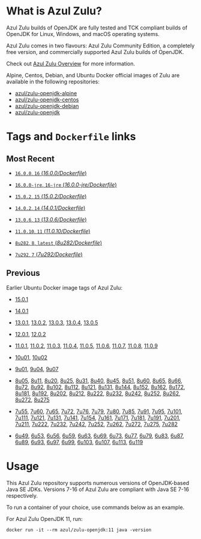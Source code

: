 What is Azul Zulu? 
======================================

Azul Zulu builds of OpenJDK are fully tested and TCK compliant builds of OpenJDK for Linux, Windows, and macOS operating systems.

Azul Zulu comes in two flavours: Azul Zulu Community Edition, a completely free version, and commercially supported Azul Zulu builds of OpenJDK.

Check out [Azul Zulu Overview][3] for more information.

Alpine, Centos, Debian, and Ubuntu Docker official images of Zulu are available in the following repositories:

  * [azul/zulu-openjdk-alpine][4]
  * [azul/zulu-openjdk-centos][5]
  * [azul/zulu-openjdk-debian][6]
  * [azul/zulu-openjdk][7]

Tags and `Dockerfile` links
===========================

Most Recent
-----------


 * [`16.0.0`, `16` (*16.0.0/Dockerfile*)][120]

 * [`16.0.0-jre`, `16-jre` (*16.0.0-jre/Dockerfile*)][121]

 * [`15.0.2`, `15` (*15.0.2/Dockerfile*)][118]
 
 * [`14.0.2`, `14` (*14.0.1/Dockerfile*)][117]

 * [`13.0.6`, `13` (*13.0.6/Dockerfile*)][115]

 * [`11.0.10`, `11` (*11.0.10/Dockerfile*)][107]

 * [`8u282`, `8`, `latest` (*8u282/Dockerfile*)][92]

 * [`7u292`, `7` (*7u292/Dockerfile*)][59]

Previous
--------

Earlier Ubuntu Docker image tags of Azul Zulu:

* [15.0.1][118]

* [14.0.1][116]

* [13.0.1][110], [13.0.2][111], [13.0.3][112], [13.0.4][113], [13.0.5][114]

* [12.0.1][108], [12.0.2][109]

* [11.0.1][98], [11.0.2][99], [11.0.3][100], [11.0.4][101], [11.0.5][102], [11.0.6][103], [11.0.7][104], [11.0.8][105], [11.0.9][106]

* [10u01][96], [10u02][97]

* [9u01][93], [9u04][94], [9u07][95]

* [8u05][60], [8u11][61], [8u20][62], [8u25][63], [8u31][64], [8u40][65], [8u45][66], [8u51][67], [8u60][68], [8u65][69], [8u66][70], [8u72][71], [8u92][72], [8u102][73], [8u112][74], [8u121][75], [8u131][76], [8u144][77], [8u152][78], [8u162][79], [8u172][80], [8u181][81], [8u192][82], [8u202][83], [8u212][84], [8u222][85], [8u232][86], [8u242][87], [8u252][88], [8u262][89], [8u272][90], [8u275][91]

* [7u55][29], [7u60][30], [7u65][31], [7u72][32], [7u76][33], [7u79][34], [7u80][35], [7u85][36], [7u91][37], [7u95][38], [7u101][39], [7u111][40], [7u121][41], [7u131][42], [7u141][43], [7u154][44], [7u161][45], [7u171][46], [7u181][47], [7u191][48], [7u201][49], [7u211][50], [7u222][51], [7u232][52], [7u242][53], [7u252][54], [7u262][55], [7u272][56], [7u275][57], [7u282][58]

* [6u49][10], [6u53][11], [6u56][12], [6u59][13], [6u63][14], [6u69][15], [6u73][16], [6u77][17], [6u79][18], [6u83][19], [6u87][20], [6u89][21], [6u93][22], [6u97][23], [6u99][24], [6u103][25], [6u107][26], [6u113][27], [6u119][28]

Usage
=====

This Azul Zulu repository supports numerous versions of OpenJDK-based Java SE JDKs. Versions 7-16 of Azul Zulu are compliant with Java SE 7-16 respectively.

To run a container of your choice, use commands below as an example.

For Azul Zulu OpenJDK 11, run:

    docker run -it --rm azul/zulu-openjdk:11 java -version

  [1]: https://www.azul.com/files/ZuluDocker60.gif
  [2]: https://www.azul.com/
  [3]: https://www.azul.com/products/zulu-community/
  [4]: https://hub.docker.com/r/azul/zulu-openjdk-alpine
  [5]: https://hub.docker.com/r/azul/zulu-openjdk-centos
  [6]: https://hub.docker.com/r/azul/zulu-openjdk-debian
  [7]: https://hub.docker.com/r/azul/zulu-openjdk

  [10]: https://github.com/zulu-openjdk/zulu-openjdk/blob/master/6u49-6.4.0.6/Dockerfile
  [11]: https://github.com/zulu-openjdk/zulu-openjdk/blob/master/6u53-6.5.0.2/Dockerfile
  [12]: https://github.com/zulu-openjdk/zulu-openjdk/blob/master/6u56-6.6.0.1/Dockerfile
  [13]: https://github.com/zulu-openjdk/zulu-openjdk/blob/master/6u59-6.7.0.2/Dockerfile
  [14]: https://github.com/zulu-openjdk/zulu-openjdk/blob/master/6u63-6.8.0.1/Dockerfile
  [15]: https://github.com/zulu-openjdk/zulu-openjdk/blob/master/6u69-6.9.0.3/Dockerfile
  [16]: https://github.com/zulu-openjdk/zulu-openjdk/blob/master/6u73-6.10.0.3/Dockerfile
  [17]: https://github.com/zulu-openjdk/zulu-openjdk/blob/master/6u77-6.11.0.2/Dockerfile
  [18]: https://github.com/zulu-openjdk/zulu-openjdk/blob/master/6u79-6.12.0.2/Dockerfile
  [19]: https://github.com/zulu-openjdk/zulu-openjdk/blob/master/6u83-6.13.0.3/Dockerfile
  [20]: https://github.com/zulu-openjdk/zulu-openjdk/blob/master/6u87-6.14.0.1/Dockerfile
  [21]: https://github.com/zulu-openjdk/zulu-openjdk/blob/master/6u89-6.15.0.1/Dockerfile
  [22]: https://github.com/zulu-openjdk/zulu-openjdk/blob/master/6u93-6.16.0.1/Dockerfile
  [23]: https://github.com/zulu-openjdk/zulu-openjdk/blob/master/6u97-6.17.0.1/Dockerfile
  [24]: https://github.com/zulu-openjdk/zulu-openjdk/blob/master/6u99-6.18.0.3/Dockerfile
  [25]: https://github.com/zulu-openjdk/zulu-openjdk/blob/master/6u103-6.19.0.1/Dockerfile
  [26]: https://github.com/zulu-openjdk/zulu-openjdk/blob/master/6u107-6.20.0.1/Dockerfile
  [27]: https://github.com/zulu-openjdk/zulu-openjdk/blob/master/6u113-6.21.0.3/Dockerfile
  [28]: https://github.com/zulu-openjdk/zulu-openjdk/blob/master/6u119-6.22.0.3/Dockerfile
  [29]: https://github.com/zulu-openjdk/zulu-openjdk/blob/master/7u55-7.4.0.5/Dockerfile
  [30]: https://github.com/zulu-openjdk/zulu-openjdk/blob/master/7u60-7.5.0.1/Dockerfile
  [31]: https://github.com/zulu-openjdk/zulu-openjdk/blob/master/7u65-7.6.0.1/Dockerfile
  [32]: https://github.com/zulu-openjdk/zulu-openjdk/blob/master/7u72-7.7.0.1/Dockerfile
  [33]: https://github.com/zulu-openjdk/zulu-openjdk/blob/master/7u76-7.8.0.3/Dockerfile
  [34]: https://github.com/zulu-openjdk/zulu-openjdk/blob/master/7u79-7.9.0.2/Dockerfile
  [35]: https://github.com/zulu-openjdk/zulu-openjdk/blob/master/7u80-7.10.0.1/Dockerfile
  [36]: https://github.com/zulu-openjdk/zulu-openjdk/blob/master/7u85-7.11.0.3/Dockerfile
  [37]: https://github.com/zulu-openjdk/zulu-openjdk/blob/master/7u91-7.12.0.3/Dockerfile
  [38]: https://github.com/zulu-openjdk/zulu-openjdk/blob/master/7u95-7.13.0.1/Dockerfile
  [39]: https://github.com/zulu-openjdk/zulu-openjdk/blob/master/7u101-7.14.0.5/Dockerfile
  [40]: https://github.com/zulu-openjdk/zulu-openjdk/blob/master/7u111-7.15.0.1/Dockerfile
  [41]: https://github.com/zulu-openjdk/zulu-openjdk/blob/master/7u121-7.16.0.1/Dockerfile
  [42]: https://github.com/zulu-openjdk/zulu-openjdk/blob/master/7u131-7.17.0.5/Dockerfile
  [43]: https://github.com/zulu-openjdk/zulu-openjdk/blob/master/7u141-7.18.0.3/Dockerfile
  [44]: https://github.com/zulu-openjdk/zulu-openjdk/blob/master/7u154-7.20.0.3/Dockerfile
  [45]: https://github.com/zulu-openjdk/zulu-openjdk/blob/master/7u161-7.21.0.3/Dockerfile
  [46]: https://github.com/zulu-openjdk/zulu-openjdk/blob/master/7u171-7.22.0.3/Dockerfile
  [47]: https://github.com/zulu-openjdk/zulu-openjdk/blob/master/7u181-7.23.0.1/Dockerfile
  [48]: https://github.com/zulu-openjdk/zulu-openjdk/blob/master/7u191-7.24.0.1/Dockerfile
  [49]: https://github.com/zulu-openjdk/zulu-openjdk/blob/master/7u201-7.25.0.5/Dockerfile
  [50]: https://github.com/zulu-openjdk/zulu-openjdk/blob/master/7u211-7.27.0.1/Dockerfile
  [51]: https://github.com/zulu-openjdk/zulu-openjdk/blob/master/7u222-7.29.0.5/Dockerfile
  [52]: https://github.com/zulu-openjdk/zulu-openjdk/blob/master/7u232-7.31.0.5/Dockerfile
  [53]: https://github.com/zulu-openjdk/zulu-openjdk/blob/master/7u242-7.34.0.5/Dockerfile
  [54]: https://github.com/zulu-openjdk/zulu-openjdk/blob/master/7u252-7.36.0.5/Dockerfile
  [55]: https://github.com/zulu-openjdk/zulu-openjdk/blob/master/7u262-7.38.0.11/Dockerfile
  [56]: https://github.com/zulu-openjdk/zulu-openjdk/blob/master/7u272-7.40.0.15/Dockerfile
  [57]: https://github.com/zulu-openjdk/zulu-openjdk/blob/master/7u282-7.42.0.13/Dockerfile
  [58]: https://github.com/zulu-openjdk/zulu-openjdk/blob/master/7u285-7.42.0.51/Dockerfile
  [59]: https://github.com/zulu-openjdk/zulu-openjdk/blob/master/7u292-7.44.0.11/Dockerfile
  [60]: https://github.com/zulu-openjdk/zulu-openjdk/blob/master/8u05-8.1.0.6/Dockerfile
  [61]: https://github.com/zulu-openjdk/zulu-openjdk/blob/master/8u11-8.2.0.1/Dockerfile
  [62]: https://github.com/zulu-openjdk/zulu-openjdk/blob/master/8u20-8.3.0.1/Dockerfile
  [63]: https://github.com/zulu-openjdk/zulu-openjdk/blob/master/8u25-8.4.0.1/Dockerfile
  [64]: https://github.com/zulu-openjdk/zulu-openjdk/blob/master/8u31-8.5.0.1/Dockerfile
  [65]: https://github.com/zulu-openjdk/zulu-openjdk/blob/master/8u40-8.6.0.1/Dockerfile
  [66]: https://github.com/zulu-openjdk/zulu-openjdk/blob/master/8u45-8.7.0.5/Dockerfile
  [67]: https://github.com/zulu-openjdk/zulu-openjdk/blob/master/8u51-8.8.0.3/Dockerfile
  [68]: https://github.com/zulu-openjdk/zulu-openjdk/blob/master/8u60-8.9.0.4/Dockerfile
  [69]: https://github.com/zulu-openjdk/zulu-openjdk/blob/master/8u65-8.10.0.1/Dockerfile
  [70]: https://github.com/zulu-openjdk/zulu-openjdk/blob/master/8u66-8.11.0.1/Dockerfile
  [71]: https://github.com/zulu-openjdk/zulu-openjdk/blob/master/8u72-8.13.0.5/Dockerfile
  [72]: https://github.com/zulu-openjdk/zulu-openjdk/blob/master/8u92-8.15.0.1/Dockerfile
  [73]: https://github.com/zulu-openjdk/zulu-openjdk/blob/master/8u102-8.17.0.3/Dockerfile
  [74]: https://github.com/zulu-openjdk/zulu-openjdk/blob/master/8u112-8.19.0.1/Dockerfile
  [75]: https://github.com/zulu-openjdk/zulu-openjdk/blob/master/8u121-8.20.0.5/Dockerfile
  [76]: https://github.com/zulu-openjdk/zulu-openjdk/blob/master/8u131-8.21.0.1/Dockerfile
  [77]: https://github.com/zulu-openjdk/zulu-openjdk/blob/master/8u144-8.23.0.3/Dockerfile
  [78]: https://github.com/zulu-openjdk/zulu-openjdk/blob/master/8u152-8.25.0.1/Dockerfile
  [79]: https://github.com/zulu-openjdk/zulu-openjdk/blob/master/8u162-8.27.0.7/Dockerfile
  [80]: https://github.com/zulu-openjdk/zulu-openjdk/blob/master/8u172-8.30.0.1/Dockerfile
  [81]: https://github.com/zulu-openjdk/zulu-openjdk/blob/master/8u181-8.31.0.1/Dockerfile
  [82]: https://github.com/zulu-openjdk/zulu-openjdk/blob/master/8u192-8.33.0.1/Dockerfile
  [83]: https://github.com/zulu-openjdk/zulu-openjdk/blob/master/8u202-8.36.0.1/Dockerfile
  [84]: https://github.com/zulu-openjdk/zulu-openjdk/blob/master/8u212-8.38.0.13/Dockerfile
  [85]: https://github.com/zulu-openjdk/zulu-openjdk/blob/master/8u222-8.40.0.25/Dockerfile
  [86]: https://github.com/zulu-openjdk/zulu-openjdk/blob/master/8u232-8.42.0.23/Dockerfile
  [87]: https://github.com/zulu-openjdk/zulu-openjdk/blob/master/8u242-8.44.0.11/Dockerfile
  [88]: https://github.com/zulu-openjdk/zulu-openjdk/blob/master/8u252-8.46.0.19/Dockerfile
  [89]: https://github.com/zulu-openjdk/zulu-openjdk/blob/master/8u262-8.48.0.51/Dockerfile
  [90]: https://github.com/zulu-openjdk/zulu-openjdk/blob/master/8u272-8.50.0.21/Dockerfile
  [91]: https://github.com/zulu-openjdk/zulu-openjdk/blob/master/8u275-8.50.0.53/Dockerfile
  [92]: https://github.com/zulu-openjdk/zulu-openjdk/blob/master/8u282-8.52.0.23/Dockerfile
  [93]: https://github.com/zulu-openjdk/zulu-openjdk/blob/master/9u01-9.0.1.3/Dockerfile
  [94]: https://github.com/zulu-openjdk/zulu-openjdk/blob/master/9u04-9.0.4.1/Dockerfile
  [95]: https://github.com/zulu-openjdk/zulu-openjdk/blob/master/9u07-9.0.7.1/Dockerfile
  [96]: https://github.com/zulu-openjdk/zulu-openjdk/blob/master/10u01-10.2/Dockerfile
  [97]: https://github.com/zulu-openjdk/zulu-openjdk/blob/master/10u02-10.3/Dockerfile
  [98]: https://github.com/zulu-openjdk/zulu-openjdk/blob/master/11.0.1-11.2/Dockerfile
  [99]: https://github.com/zulu-openjdk/zulu-openjdk/blob/master/11.0.2-11.29/Dockerfile
  [100]: https://github.com/zulu-openjdk/zulu-openjdk/blob/master/11.0.3-11.31/Dockerfile
  [101]: https://github.com/zulu-openjdk/zulu-openjdk/blob/master/11.0.4-11.33/Dockerfile
  [102]: https://github.com/zulu-openjdk/zulu-openjdk/blob/master/11.0.5-11.35/Dockerfile
  [103]: https://github.com/zulu-openjdk/zulu-openjdk/blob/master/11.0.6-11.37/Dockerfile
  [104]: https://github.com/zulu-openjdk/zulu-openjdk/blob/master/11.0.7-11.39.15/Dockerfile
  [105]: https://github.com/zulu-openjdk/zulu-openjdk/blob/master/11.0.8-11.41.23/Dockerfile
  [106]: https://github.com/zulu-openjdk/zulu-openjdk/blob/master/11.0.9-11.43.21/Dockerfile
  [107]: https://github.com/zulu-openjdk/zulu-openjdk/blob/master/11.0.10-11.45.27/Dockerfile
  [108]: https://github.com/zulu-openjdk/zulu-openjdk/blob/master/12.0.1-12.2/Dockerfile
  [109]: https://github.com/zulu-openjdk/zulu-openjdk/blob/master/12.0.2-12.3/Dockerfile
  [110]: https://github.com/zulu-openjdk/zulu-openjdk/blob/master/13.0.1-13.28/Dockerfile
  [111]: https://github.com/zulu-openjdk/zulu-openjdk/blob/master/13.0.2-13.29/Dockerfile
  [112]: https://github.com/zulu-openjdk/zulu-openjdk/blob/master/13.0.3-13.31.11/Dockerfile
  [113]: https://github.com/zulu-openjdk/zulu-openjdk/blob/master/13.0.4-13.33.25/Dockerfile
  [114]: https://github.com/zulu-openjdk/zulu-openjdk/blob/master/13.0.5-13.35.17/Dockerfile
  [115]: https://github.com/zulu-openjdk/zulu-openjdk/blob/master/13.0.6-13.37.21/Dockerfile
  [116]: https://github.com/zulu-openjdk/zulu-openjdk/blob/master/14.0.1-14.28.21/Dockerfile
  [117]: https://github.com/zulu-openjdk/zulu-openjdk/blob/master/14.0.2-14.29.23/Dockerfile
  [118]: https://github.com/zulu-openjdk/zulu-openjdk/blob/master/15.0.1-15.28.51/Dockerfile
  [119]: https://github.com/zulu-openjdk/zulu-openjdk/blob/master/15.0.2-15.29.15/Dockerfile
  [120]: https://github.com/zulu-openjdk/zulu-openjdk/blob/master/16.0.0-16.28.11/Dockerfile
  [121]: https://github.com/zulu-openjdk/zulu-openjdk/blob/master/16.0.0-16.28.11-jre/Dockerfile
